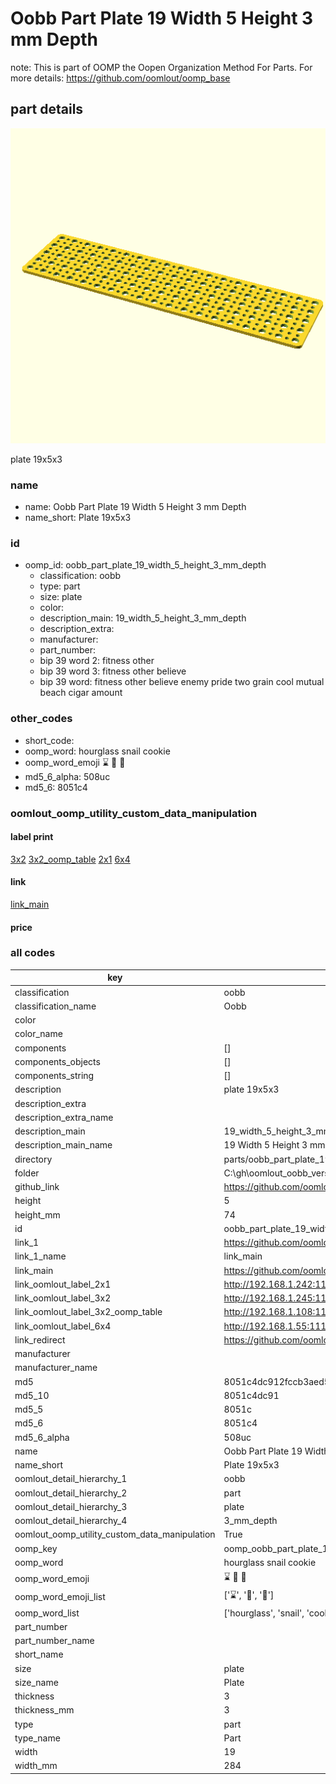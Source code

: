 # Oobb Part Plate 19 Width 5 Height 3 mm Depth  

note: This is part of OOMP the Oopen Organization Method For Parts. For more details: https://github.com/oomlout/oomp_base

##  part details
  

[![](3dpr.png)](3dpr.png)

plate 19x5x3



### name
* name: Oobb Part Plate 19 Width 5 Height 3 mm Depth
* name_short: Plate 19x5x3 
### id
* oomp_id: oobb_part_plate_19_width_5_height_3_mm_depth
  * classification: oobb
  * type: part
  * size: plate
  * color: 
  * description_main: 19_width_5_height_3_mm_depth
  * description_extra: 
  * manufacturer: 
  * part_number: 
  * bip 39 word 2: fitness other
  * bip 39 word 3: fitness other believe
  * bip 39 word: fitness other believe enemy pride two grain cool mutual beach cigar amount

### other_codes
* short_code: 
* oomp_word: hourglass snail cookie
* oomp_word_emoji :hourglass: :snail: :cookie:
* md5_6_alpha: 508uc
* md5_6: 8051c4






### oomlout_oomp_utility_custom_data_manipulation
#### label print
[3x2](http://192.168.1.245:1112/?label=oomp%20508uc)
[3x2_oomp_table](http://192.168.1.108:1112/?label=oomp%20508uc)
[2x1](http://192.168.1.242:1112/?label=oomp%20508uc)
[6x4](http://192.168.1.55:1112/?label=oomp%20508uc)    

#### link

[link_main](https://github.com/oomlout/oomlout_oobb_version_4_generated_parts/tree/main/navigation_oomp/oobb/part/plate/19_width_5_height_3_mm_depth/part)                              

#### price







### all codes 
| key | value |  
| --- | --- |  
| classification | oobb |  
| classification_name | Oobb |  
| color |  |  
| color_name |  |  
| components | [] |  
| components_objects | [] |  
| components_string | [] |  
| description | plate 19x5x3 |  
| description_extra |  |  
| description_extra_name |  |  
| description_main | 19_width_5_height_3_mm_depth |  
| description_main_name | 19 Width 5 Height 3 mm Depth |  
| directory | parts/oobb_part_plate_19_width_5_height_3_mm_depth |  
| folder | C:\gh\oomlout_oobb_version_4_generated_parts\parts\oobb_part_plate_19_width_5_height_3_mm_depth |  
| github_link | https://github.com/oomlout/oomlout_oomp_part_src/tree/main/parts/oobb_part_plate_19_width_5_height_3_mm_depth |  
| height | 5 |  
| height_mm | 74 |  
| id | oobb_part_plate_19_width_5_height_3_mm_depth |  
| link_1 | https://github.com/oomlout/oomlout_oobb_version_4_generated_parts/tree/main/navigation_oomp/oobb/part/plate/19_width_5_height_3_mm_depth/part |  
| link_1_name | link_main |  
| link_main | https://github.com/oomlout/oomlout_oobb_version_4_generated_parts/tree/main/navigation_oomp/oobb/part/plate/19_width_5_height_3_mm_depth/part |  
| link_oomlout_label_2x1 | http://192.168.1.242:1112/?label=oomp%20508uc |  
| link_oomlout_label_3x2 | http://192.168.1.245:1112/?label=oomp%20508uc |  
| link_oomlout_label_3x2_oomp_table | http://192.168.1.108:1112/?label=oomp%20508uc |  
| link_oomlout_label_6x4 | http://192.168.1.55:1112/?label=oomp%20508uc |  
| link_redirect | https://github.com/oomlout/oomlout_oobb_version_4_generated_parts/tree/main/parts/oobb_plate_19_05_03 |  
| manufacturer |  |  
| manufacturer_name |  |  
| md5 | 8051c4dc912fccb3aed5449e296742bf |  
| md5_10 | 8051c4dc91 |  
| md5_5 | 8051c |  
| md5_6 | 8051c4 |  
| md5_6_alpha | 508uc |  
| name | Oobb Part Plate 19 Width 5 Height 3 mm Depth |  
| name_short | Plate 19x5x3  |  
| oomlout_detail_hierarchy_1 | oobb |  
| oomlout_detail_hierarchy_2 | part |  
| oomlout_detail_hierarchy_3 | plate |  
| oomlout_detail_hierarchy_4 | 3_mm_depth |  
| oomlout_oomp_utility_custom_data_manipulation | True |  
| oomp_key | oomp_oobb_part_plate_19_width_5_height_3_mm_depth |  
| oomp_word | hourglass snail cookie |  
| oomp_word_emoji | :hourglass: :snail: :cookie: |  
| oomp_word_emoji_list | [':hourglass:', ':snail:', ':cookie:'] |  
| oomp_word_list | ['hourglass', 'snail', 'cookie'] |  
| part_number |  |  
| part_number_name |  |  
| short_name |  |  
| size | plate |  
| size_name | Plate |  
| thickness | 3 |  
| thickness_mm | 3 |  
| type | part |  
| type_name | Part |  
| width | 19 |  
| width_mm | 284 |  
